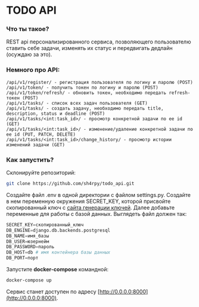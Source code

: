# TODO API

### Что ты такое?

REST api персонализированного сервиса, позволяющего пользователю ставить себе задачи, изменять их статус и передвигать дедлайн (осуждаю за это). 

### Немного про API:

```
/api/v1/register/ - регистрация пользователя по логину и паролю (POST)
/api/v1/token/ - получить токен по логину и паролю (POST)
/api/v1/token/refresh/ - обновить токен, необходимо передать refresh-токен (POST)
/api/v1/tasks/ - список всех задач пользователя (GET)
/api/v1/tasks/ - создать задачу, необходимо передать title, description, status и deadline (POST)
/api/v1/tasks/<int:task_id>/ - просмотр конкретной задачи по ее id (GET)
/api/v1/tasks/<int:task_id>/ - изменение/удаление конкретной задачи по ее id (PUT, PATCH, DELETE)
/api/v1/tasks/<int:task_id>/change_history/ - просмотр истории изменений задачи (GET)
```

### Как запустить?

Склонируйте репозиторий:

```bash
git clone https://github.com/sh4rpy/todo_api.git
```

Создайте файл .env в одной директории с файлом settings.py. Создайте в нем переменную окружения  SECRET_KEY, которой присвойте скопированный ключ с [сайта генерации ключей](https://djecrety.ir). Далее добавьте переменные для работы с базой данных. Выглядеть файл должен так:

```python
SECRET_KEY=скопированный_ключ
DB_ENGINE=django.db.backends.postgresql
DB_NAME=имя_базы
DB_USER=юзернейм
DB_PASSWORD=пароль
DB_HOST=db # имя контейнера базы данных
DB_PORT=порт
```

Запустите **docker-compose** командной:

```bash
docker-compose up
```

Сервис станет доступен по адресу [http://0.0.0.0:8000](http://0.0.0.0:8000).
